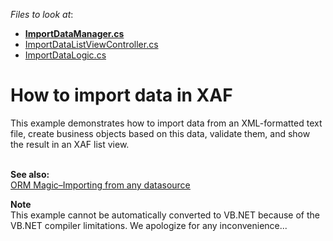<!-- default file list -->
*Files to look at*:

* **[ImportDataManager.cs](./CS/Dennis.ImportData/ImportDataManager.cs)**
* [ImportDataListViewController.cs](./CS/WinWebSolution.Module/ImportDataListViewController.cs)
* [ImportDataLogic.cs](./CS/WinWebSolution.Module/ImportDataLogic.cs)
<!-- default file list end -->
# How to import data in XAF


<p>This example demonstrates how to import data from an XML-formatted text file, create business objects based on this data, validate them, and show the result in an XAF list view.</p>
<p><strong><br>See also:<br> </strong><a href="http://community.devexpress.com/blogs/eaf/archive/2012/12/29/orm-magic-importing-from-any-datasource.aspx"><u>ORM Magic–Importing from any datasource</u></a></p>
<p><strong>Note</strong><br> This example cannot be automatically converted to VB.NET because of the VB.NET compiler limitations. We apologize for any inconvenience...</p>

<br/>


